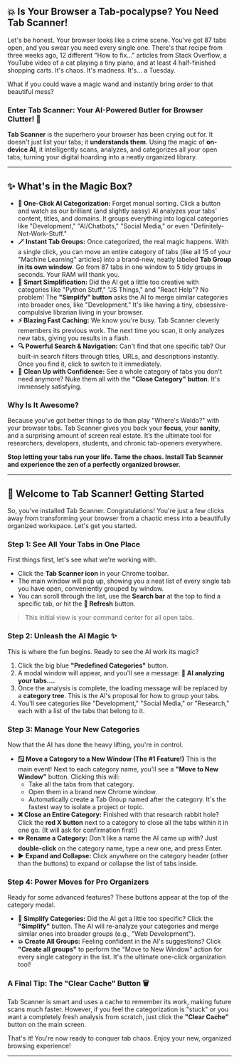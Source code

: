 ## 💥 Is Your Browser a Tab-pocalypse? You Need Tab Scanner!

Let's be honest. Your browser looks like a crime scene. You've got 87 tabs open, and you swear you need every single one. There's that recipe from three weeks ago, 12 different "How to fix..." articles from Stack Overflow, a YouTube video of a cat playing a tiny piano, and at least 4 half-finished shopping carts. It's chaos. It's madness. It's... a Tuesday.

What if you could wave a magic wand and instantly bring order to that beautiful mess?

### Enter Tab Scanner: Your AI-Powered Butler for Browser Clutter! 🤖

**Tab Scanner** is the superhero your browser has been crying out for. It doesn't just list your tabs; it **understands them**. Using the magic of **on-device AI**, it intelligently scans, analyzes, and categorizes all your open tabs, turning your digital hoarding into a neatly organized library.

---

## ✨ What's in the Magic Box?

* **🤖 One-Click AI Categorization:** Forget manual sorting. Click a button and watch as our brilliant (and slightly sassy) AI analyzes your tabs' content, titles, and domains. It groups everything into logical categories like "Development," "AI/Chatbots," "Social Media," or even "Definitely-Not-Work-Stuff."
* **🪄 Instant Tab Groups:** Once categorized, the real magic happens. With a single click, you can move an entire category of tabs (like all 15 of your "Machine Learning" articles) into a brand-new, neatly labeled **Tab Group in its own window**. Go from 87 tabs in one window to 5 tidy groups in seconds. Your RAM will thank you.
* **🧠 Smart Simplification:** Did the AI get a little too creative with categories like "Python Stuff," "JS Things," and "React Help"? No problem! The **"Simplify" button** asks the AI to merge similar categories into broader ones, like "Development." It's like having a tiny, obsessive-compulsive librarian living in your browser.
* **⚡ Blazing Fast Caching:** We know you're busy. Tab Scanner cleverly remembers its previous work. The next time you scan, it only analyzes new tabs, giving you results in a flash.
* **🔍 Powerful Search & Navigation:** Can't find that one specific tab? Our built-in search filters through titles, URLs, and descriptions instantly. Once you find it, click to switch to it immediately.
* **🧹 Clean Up with Confidence:** See a whole category of tabs you don't need anymore? Nuke them all with the **"Close Category" button**. It's immensely satisfying.

### Why Is It Awesome?

Because you've got better things to do than play "Where's Waldo?" with your browser tabs. Tab Scanner gives you back your **focus**, your **sanity**, and a surprising amount of screen real estate. It’s the ultimate tool for researchers, developers, students, and chronic tab-openers everywhere.

**Stop letting your tabs run your life. Tame the chaos. Install Tab Scanner and experience the zen of a perfectly organized browser.**

---

## 🚀 Welcome to Tab Scanner! Getting Started

So, you've installed Tab Scanner. Congratulations! You're just a few clicks away from transforming your browser from a chaotic mess into a beautifully organized workspace. Let's get you started.

### Step 1: See All Your Tabs in One Place

First things first, let's see what we're working with.

* Click the **Tab Scanner icon** in your Chrome toolbar.
* The main window will pop up, showing you a neat list of every single tab you have open, conveniently grouped by window.
* You can scroll through the list, use the **Search bar** at the top to find a specific tab, or hit the **🔄 Refresh** button.

> This initial view is your command center for all open tabs.
> 

### Step 2: Unleash the AI Magic ✨

This is where the fun begins. Ready to see the AI work its magic?

1.  Click the big blue **"Predefined Categories"** button.
2.  A modal window will appear, and you'll see a message: **🤖 AI analyzing your tabs....**
3.  Once the analysis is complete, the loading message will be replaced by a **category tree**. This is the AI's proposal for how to group your tabs.
4.  You'll see categories like "Development," "Social Media," or "Research," each with a list of the tabs that belong to it.

### Step 3: Manage Your New Categories

Now that the AI has done the heavy lifting, you're in control.

* **🪟 Move a Category to a New Window (The #1 Feature!)** This is the main event! Next to each category name, you'll see a **"Move to New Window"** button. Clicking this will:
    * Take all the tabs from that category.
    * Open them in a brand new Chrome window.
    * Automatically create a Tab Group named after the category. It's the fastest way to isolate a project or topic.
* **❌ Close an Entire Category:** Finished with that research rabbit hole? Click the **red X button** next to a category to close all the tabs within it in one go. (It will ask for confirmation first!)
* **✏️ Rename a Category:** Don't like a name the AI came up with? Just **double-click** on the category name, type a new one, and press Enter.
* **▶️ Expand and Collapse:** Click anywhere on the category header (other than the buttons) to expand or collapse the list of tabs inside.

### Step 4: Power Moves for Pro Organizers

Ready for some advanced features? These buttons appear at the top of the category modal.

* **🧠 Simplify Categories:** Did the AI get a little too specific? Click the **"Simplify"** button. The AI will re-analyze your categories and merge similar ones into broader groups (e.g., "Web Development").
* **💥 Create All Groups:** Feeling confident in the AI's suggestions? Click **"Create all groups"** to perform the "Move to New Window" action for every single category in the list. It's the ultimate one-click organization tool!

### A Final Tip: The "Clear Cache" Button 🗑️

Tab Scanner is smart and uses a cache to remember its work, making future scans much faster. However, if you feel the categorization is "stuck" or you want a completely fresh analysis from scratch, just click the **"Clear Cache"** button on the main screen.

That's it! You're now ready to conquer tab chaos. Enjoy your new, organized browsing experience!

***

